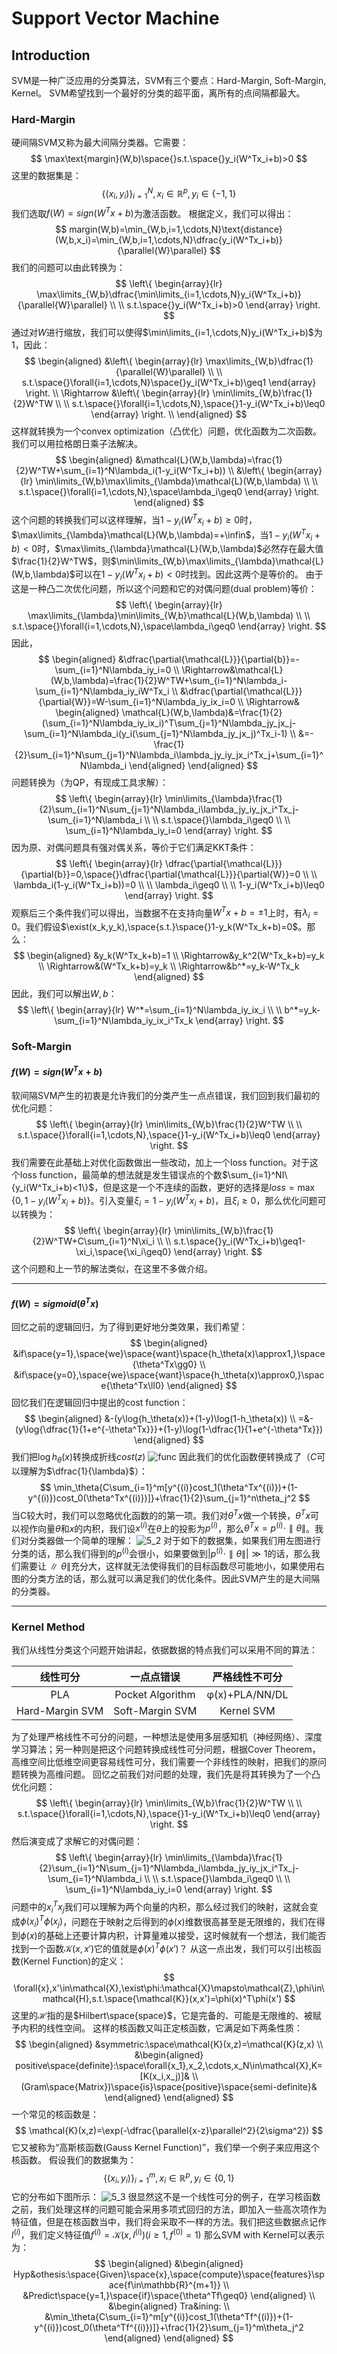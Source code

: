 # Support Vector Machine

## Introduction

SVM是一种广泛应用的分类算法，SVM有三个要点：Hard-Margin, Soft-Margin, Kernel。
SVM希望找到一个最好的分类的超平面，离所有的点间隔都最大。

### Hard-Margin

硬间隔SVM又称为最大间隔分类器。它需要：
$$
    \max\text{margin}(W,b)\space{}s.t.\space{}y_i(W^Tx_i+b)>0
$$
这里的数据集是：
$$
    \{(x_i,y_i)\}_{i=1}^N,x_i\in\mathbb{R}^p,y_i\in\{-1,1\}
$$
我们选取$f(W)=sign(W^Tx+b)$为激活函数。
根据定义，我们可以得出：
$$
    margin(W,b)=\min_{W,b,i=1,\cdots,N}\text{distance}(W,b,x_i)=\min_{W,b,i=1,\cdots,N}\dfrac{y_i(W^Tx_i+b)}{\parallel{W}\parallel}
$$
我们的问题可以由此转换为：
$$
    \left\{
        \begin{array}{lr}
            \max\limits_{W,b}\dfrac{\min\limits_{i=1,\cdots,N}y_i(W^Tx_i+b)}{\parallel{W}\parallel} \\
            \\
            s.t.\space{}y_i(W^Tx_i+b)>0
        \end{array}
    \right.
$$
通过对$W$进行缩放，我们可以使得$\min\limits_{i=1,\cdots,N}y_i(W^Tx_i+b)$为$1$，因此：
$$
    \begin{aligned}
        &\left\{
        \begin{array}{lr}
            \max\limits_{W,b}\dfrac{1}{\parallel{W}\parallel} \\
            \\
            s.t.\space{}\forall{i=1,\cdots,N}\space{}y_i(W^Tx_i+b)\geq1
        \end{array}
        \right. \\
        \Rightarrow
        &\left\{
        \begin{array}{lr}
            \min\limits_{W,b}\frac{1}{2}W^TW \\
            \\
            s.t.\space{}\forall{i=1,\cdots,N},\space{}1-y_i(W^Tx_i+b)\leq0
        \end{array}
        \right. \\
    \end{aligned}
$$
这样就转换为一个convex optimization（凸优化）问题，优化函数为二次函数。我们可以用拉格朗日乘子法解决。
$$
    \begin{aligned}
        &\mathcal{L}(W,b,\lambda)=\frac{1}{2}W^TW+\sum_{i=1}^N\lambda_i(1-y_i(W^Tx_i+b)) \\
        &\left\{
        \begin{array}{lr}
            \min\limits_{W,b}\max\limits_{\lambda}\mathcal{L}(W,b,\lambda) \\
            \\
            s.t.\space{}\forall{i=1,\cdots,N},\space\lambda_i\geq0
        \end{array}
        \right.
    \end{aligned}
$$
这个问题的转换我们可以这样理解，当$1-y_i(W^Tx_i+b)\geq0$时，$\max\limits_{\lambda}\mathcal{L}(W,b,\lambda)=+\infin$，当$1-y_i(W^Tx_i+b)<0$时，$\max\limits_{\lambda}\mathcal{L}(W,b,\lambda)$必然存在最大值$\frac{1}{2}W^TW$，则$\min\limits_{W,b}\max\limits_{\lambda}\mathcal{L}(W,b,\lambda)$可以在$1-y_i(W^Tx_i+b)<0$时找到。因此这两个是等价的。
由于这是一种凸二次优化问题，所以这个问题和它的对偶问题(dual problem)等价：
$$
    \left\{
    \begin{array}{lr}
            \max\limits_{\lambda}\min\limits_{W,b}\mathcal{L}(W,b,\lambda) \\
            \\
            s.t.\space{}\forall{i=1,\cdots,N},\space\lambda_i\geq0
        \end{array}
    \right.
$$
因此，
$$
    \begin{aligned}
        &\dfrac{\partial{\mathcal{L}}}{\partial{b}}=-\sum_{i=1}^N\lambda_iy_i=0 \\
        \Rightarrow&\mathcal{L}(W,b,\lambda)=\frac{1}{2}W^TW+\sum_{i=1}^N\lambda_i-\sum_{i=1}^N\lambda_iy_iW^Tx_i \\
        &\dfrac{\partial{\mathcal{L}}}{\partial{W}}=W-\sum_{i=1}^N\lambda_iy_ix_i=0 \\
        \Rightarrow&
        \begin{aligned}
            \mathcal{L}(W,b,\lambda)&=\frac{1}{2}(\sum_{i=1}^N\lambda_iy_ix_i)^T\sum_{j=1}^N\lambda_jy_jx_j-\sum_{i=1}^N\lambda_i(y_i(\sum_{j=1}^N\lambda_jy_jx_j)^Tx_i-1) \\
            &=-\frac{1}{2}\sum_{i=1}^N\sum_{j=1}^N\lambda_i\lambda_jy_iy_jx_i^Tx_j+\sum_{i=1}^N\lambda_i
        \end{aligned}
    \end{aligned}
$$
问题转换为（为QP，有现成工具求解）：
$$
    \left\{
    \begin{array}{lr}
            \min\limits_{\lambda}\frac{1}{2}\sum_{i=1}^N\sum_{j=1}^N\lambda_i\lambda_jy_iy_jx_i^Tx_j-\sum_{i=1}^N\lambda_i \\
            \\
            s.t.\space{}\lambda_i\geq0 \\
            \\
            \sum_{i=1}^N\lambda_iy_i=0
        \end{array}
    \right.
$$
因为原、对偶问题具有强对偶关系，等价于它们满足KKT条件：
$$
    \left\{
        \begin{array}{lr}
            \dfrac{\partial{\mathcal{L}}}{\partial{b}}=0,\space{}\dfrac{\partial{\mathcal{L}}}{\partial{W}}=0 \\
            \\
            \lambda_i(1-y_i(W^Tx_i+b))=0 \\
            \\
            \lambda_i\geq0 \\
            \\
            1-y_i(W^Tx_i+b)\leq0
        \end{array}
    \right.
$$
观察后三个条件我们可以得出，当数据不在支持向量$W^Tx+b=\pm1$上时，有$\lambda_i=0$。我们假设$\exist(x_k,y_k),\space{s.t.}\space{}1-y_k(W^Tx_k+b)=0$。那么：
$$
    \begin{aligned}
        &y_k(W^Tx_k+b)=1 \\
        \Rightarrow&y_k^2(W^Tx_k+b)=y_k \\
        \Rightarrow&(W^Tx_k+b)=y_k \\
        \Rightarrow&b^*=y_k-W^Tx_k
    \end{aligned}
$$
因此，我们可以解出$W,b$：
$$
    \left\{
        \begin{array}{lr}
            W^*=\sum_{i=1}^N\lambda_iy_ix_i \\
            \\
            b^*=y_k-\sum_{i=1}^N\lambda_iy_ix_i^Tx_k
        \end{array}
    \right.
$$

### Soft-Margin

#### $f(W)=sign(W^Tx+b)$

软间隔SVM产生的初衷是允许我们的分类产生一点点错误，我们回到我们最初的优化问题：
$$
    \left\{
        \begin{array}{lr}
            \min\limits_{W,b}\frac{1}{2}W^TW \\
            \\
            s.t.\space{}\forall{i=1,\cdots,N},\space{}1-y_i(W^Tx_i+b)\leq0
        \end{array}
    \right.
$$
我们需要在此基础上对优化函数做出一些改动，加上一个loss function。对于这个loss function，最简单的想法就是发生错误点的个数$\sum_{i=1}^NI\{y_i(W^Tx_i+b)<1\}$，但是这是一个不连续的函数，更好的选择是$loss=\max\{0,1-y_i(W^Tx_i+b)\}$。引入变量$\xi_i=1-y_i(W^Tx_i+b)$，且$\xi_i\geq0$，那么优化问题可以转换为：
$$
    \left\{
        \begin{array}{lr}
            \min\limits_{W,b}\frac{1}{2}W^TW+C\sum_{i=1}^N\xi_i \\
            \\
            s.t.\space{}y_i(W^Tx_i+b)\geq1-\xi_i,\space{\xi_i\geq0}
        \end{array}
    \right.
$$
这个问题和上一节的解法类似，在这里不多做介绍。

---

#### $f(W)=sigmoid(\theta^Tx)$

回忆之前的逻辑回归，为了得到更好地分类效果，我们希望：
$$
    \begin{aligned}
        &if\space{y=1},\space{we}\space{want}\space{h_\theta(x)\approx1,}\space{\theta^Tx\gg0} \\
        &if\space{y=0},\space{we}\space{want}\space{h_\theta(x)\approx0,}\space{\theta^Tx\ll0}
    \end{aligned}
$$
回忆我们在逻辑回归中提出的cost function：
$$
    \begin{aligned}
        &-(y\log{h_\theta(x)}+(1-y)\log(1-h_\theta(x)) \\
        =&-(y\log{\dfrac{1}{1+e^{-\theta^Tx}}}+(1-y)\log(1-\dfrac{1}{1+e^{-\theta^Tx}})
    \end{aligned}
$$
我们把$\log{h_\theta(x)}$转换成折线$cost(z)$
![func](img/5_1.png)
因此我们的优化函数便转换成了（$C$可以理解为$\dfrac{1}{\lambda}$）：
$$
    \min_\theta{C\sum_{i=1}^m[y^{(i)}cost_1(\theta^Tx^{(i)})+(1-y^{(i)})cost_0(\theta^Tx^{(i)})]}+\frac{1}{2}\sum_{j=1}^n\theta_j^2
$$
当C较大时，我们可以忽略优化函数的的第一项。我们对$\theta^Tx$做一个转换，$\theta^Tx$可以视作向量$\theta$和$x$的内积，我们设$x^{(i)}$在$\theta$上的投影为$p^{(i)}$，那么$\theta^Tx=p^{(i)}\cdot\parallel\theta\parallel$。我们对分类器做一个简单的理解：
![5_2](img/5_2.png)
对于如下的数据集，如果我们用左图进行分类的话，那么我们得到的$p^{(i)}$会很小，如果要做到$|p^{(i)}\cdot\parallel\theta\parallel|\gg1$的话，那么我们需要让$\parallel\theta\parallel$充分大，这样就无法使得我们的目标函数尽可能地小，如果使用右图的分类方法的话，那么就可以满足我们的优化条件。因此SVM产生的是大间隔的分类器。

---

### Kernel Method

我们从线性分类这个问题开始讲起，依据数据的特点我们可以采用不同的算法：

线性可分|一点点错误|严格线性不可分
:-:|:-:|:-:
PLA|Pocket Algorithm|φ(x)+PLA/NN/DL
Hard-Margin SVM|Soft-Margin SVM|Kernel SVM

为了处理严格线性不可分的问题，一种想法是使用多层感知机（神经网络）、深度学习算法；另一种则是把这个问题转换成线性可分问题，根据Cover Theorem，高维空间比低维空间更容易线性可分，我们需要一个非线性的映射，把我们的原问题转换为高维问题。
回忆之前我们对问题的处理，我们先是将其转换为了一个凸优化问题：
$$
    \left\{
        \begin{array}{lr}
            \min\limits_{W,b}\frac{1}{2}W^TW \\
            \\
            s.t.\space{}\forall{i=1,\cdots,N},\space{}1-y_i(W^Tx_i+b)\leq0
        \end{array}
    \right.
$$
然后演变成了求解它的对偶问题：
$$
    \left\{
    \begin{array}{lr}
            \min\limits_{\lambda}\frac{1}{2}\sum_{i=1}^N\sum_{j=1}^N\lambda_i\lambda_jy_iy_jx_i^Tx_j-\sum_{i=1}^N\lambda_i \\
            \\
            s.t.\space{}\lambda_i\geq0 \\
            \\
            \sum_{i=1}^N\lambda_iy_i=0
        \end{array}
    \right.
$$
问题中的$x_i^Tx_j$我们可以理解为两个向量的内积，那么经过我们的映射，这就会变成$\phi(x_i)^T\phi(x_j)$，问题在于映射之后得到的$\phi(x)$维数很高甚至是无限维的，我们在得到$\phi(x)$的基础上还要计算内积，计算量难以接受，这时候就有一个想法，我们能否找到一个函数$\mathcal{K}(x,x')$它的值就是$\phi(x)^T\phi(x')$？
从这一点出发，我们可以引出核函数(Kernel Function)的定义：
$$
    \forall{x},x'\in\mathcal{X},\exist\phi:\mathcal{X}\mapsto\mathcal{Z},\phi\in\mathcal{H},s.t.\space{\mathcal{K}}(x,x')=\phi(x)^T\phi(x')
$$
这里的$\mathcal{H}$指的是$Hilbert\space{space}$，它是完备的、可能是无限维的、被赋予内积的线性空间。
这样的核函数又叫正定核函数，它满足如下两条性质：
$$
    \begin{aligned}
        &symmetric:\space\mathcal{K}(x,z)=\mathcal{K}(z,x) \\
        &\begin{aligned}
            positive\space{definite}:\space\forall{x_1},x_2,\cdots,x_N\in\mathcal{X},K=[K(x_i,x_j)]& \\
            (Gram\space{Matrix})\space{is}\space{positive}\space{semi-definite}&
        \end{aligned}
    \end{aligned}
$$
一个常见的核函数是：
$$
    \mathcal{K}(x,z)=\exp(-\dfrac{\parallel{x-z}\parallel^2}{2\sigma^2})
$$
它又被称为“高斯核函数(Gauss Kernel Function)”，我们举一个例子来应用这个核函数。
假设我们的数据集为：
$$
    \{(x_i,y_i)\}_{i=1}^m,x_i\in\mathbb{R}^p,y_i\in\{0,1\}
$$
它的分布如下图所示：
![5_3](img/5_3.png)
很显然这不是一个线性可分的例子，在学习核函数之前，我们处理这样的问题可能会采用多项式回归的方法，即加入一些高次项作为特征值，但是在核函数当中，我们将会采取不一样的方法。我们把这些数据点记作$l^{(i)}$，我们定义特征值$f^{(i)}=\mathcal{K}(x,l^{(i)})(i\geq1,f^{(0)}=1)$
那么SVM with Kernel可以表示为：
$$
    \begin{aligned}
        &\begin{aligned}
            Hyp&othesis:\space{Given}\space{x},\space{compute}\space{features}\space{f\in\mathbb{R}^{m+1}} \\
            &Predict\space{y=1,}\space{if}\space{\theta^Tf\geq0}
        \end{aligned} \\
        &\begin{aligned}
            Tra&ining: \\
            &\min_\theta{C\sum_{i=1}^m[y^{(i)}cost_1(\theta^Tf^{(i)})+(1-y^{(i)})cost_0(\theta^Tf^{(i)})]}+\frac{1}{2}\sum_{j=1}^m\theta_j^2
        \end{aligned}
    \end{aligned}
$$

